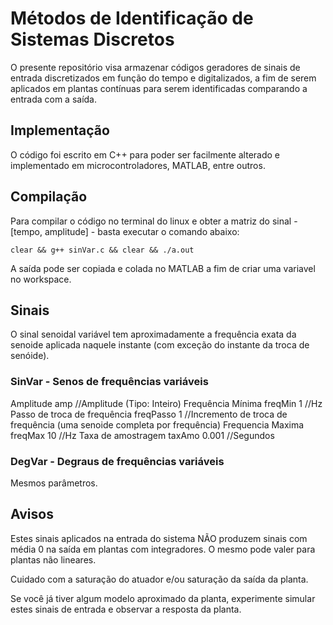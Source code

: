 # Métodos de Identificação de Sistemas Discretos

O presente repositório visa armazenar códigos geradores de sinais de entrada discretizados em função do tempo e digitalizados, a fim de serem aplicados em plantas contínuas para serem identificadas comparando a entrada com a saída.

## Implementação

O código foi escrito em C++ para poder ser facilmente alterado e implementado em microcontroladores, MATLAB, entre outros.

## Compilação

Para compilar o código no terminal do linux e obter a matriz do sinal - [tempo, amplitude] - basta executar o comando abaixo:

    clear && g++ sinVar.c && clear && ./a.out

A saída pode ser copiada e colada no MATLAB a fim de criar uma variavel no workspace.

## Sinais

O sinal senoidal variável tem aproximadamente a frequência exata da senoide aplicada naquele instante (com exceção do instante da troca de senóide).

### SinVar - Senos de frequências variáveis

Amplitude                   amp             //Amplitude (Tipo: Inteiro)
Frequência Mínima           freqMin 1       //Hz
Passo de troca de frequência freqPasso 1     //Incremento de troca de frequência (uma senoide completa por frequência)
Frequencia Maxima           freqMax 10      //Hz
Taxa de amostragem          taxAmo 0.001    //Segundos

### DegVar - Degraus de frequências variáveis

Mesmos parâmetros.

## Avisos

Estes sinais aplicados na entrada do sistema NÃO produzem sinais com média 0  na saída em plantas com integradores. O mesmo pode valer para plantas não lineares.

Cuidado com a saturação do atuador e/ou saturação da saída da planta.

Se você já tiver algum modelo aproximado da planta, experimente simular estes sinais de entrada e observar a resposta da planta.
